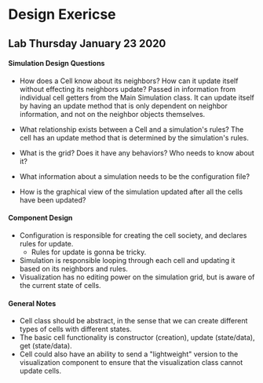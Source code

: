 # Design Exericse
## Lab Thursday January 23 2020

#### Simulation Design Questions

- How does a Cell know about its neighbors? How can it update itself without effecting its neighbors update?
Passed in information from individual cell getters from the Main Simulation class. It can update itself by having an
update method that is only dependent on neighbor information, and not on the neighbor objects themselves.

- What relationship exists between a Cell and a simulation's rules?
The cell has an update method that is determined by the simulation's rules.

- What is the grid? Does it have any behaviors? Who needs to know about it?

- What information about a simulation needs to be the configuration file?

- How is the graphical view of the simulation updated after all the cells have been updated?

#### Component Design
- Configuration is responsible for creating the cell society, and declares rules for update.
    - Rules for update is gonna be tricky.
- Simulation is responsible looping through each cell and updating it based on its neighbors and rules.
- Visualization has no editing power on the simulation grid, but is aware of the current state of cells.

#### General Notes
- Cell class should be abstract, in the sense that we can create different types of cells with different states.
- The basic cell functionality is constructor (creation), update (state/data), get (state/data).
- Cell could also have an ability to send a "lightweight" version to the visualization component to ensure that
the visualization class cannot update cells.
